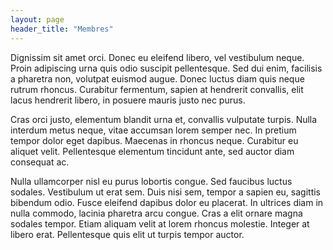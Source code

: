 ```yaml
---
layout: page
header_title: "Membres"
---
```


Dignissim sit amet orci. Donec eu eleifend libero, vel vestibulum neque. Proin adipiscing urna quis odio suscipit pellentesque. Sed dui enim, facilisis a pharetra non, volutpat euismod augue. Donec luctus diam quis neque rutrum rhoncus. Curabitur fermentum, sapien at hendrerit convallis, elit lacus hendrerit libero, in posuere mauris justo nec purus.

Cras orci justo, elementum blandit urna et, convallis vulputate turpis. Nulla interdum metus neque, vitae accumsan lorem semper nec. In pretium tempor dolor eget dapibus. Maecenas in rhoncus neque. Curabitur eu aliquet velit. Pellentesque elementum tincidunt ante, sed auctor diam consequat ac.

Nulla ullamcorper nisl eu purus lobortis congue. Sed faucibus luctus sodales. Vestibulum ut erat sem. Duis nisi sem, tempor a sapien eu, sagittis bibendum odio. Fusce eleifend dapibus dolor eu placerat. In ultrices diam in nulla commodo, lacinia pharetra arcu congue. Cras a elit ornare magna sodales tempor. Etiam aliquam velit at lorem rhoncus molestie. Integer at libero erat. Pellentesque quis elit ut turpis tempor auctor.